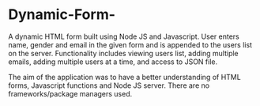 # Dynamic-Form-

A dynamic HTML form built using Node JS and Javascript. User enters name, gender and email in the given form and is appended to the users list on the server. Functionality includes viewing users list, adding multiple emails, adding multiple users at a time, and access to JSON file. 

The aim of the application was to have a better understanding of HTML forms, Javascript functions and Node JS server. There are no frameworks/package managers used. 
